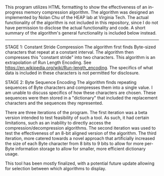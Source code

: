 This program utilizes HTML formatting to show the effectiveness of an in-progress memory compression algorithm.
The algorithm was designed an implemented by Nolan Chu of the HEAP lab at Virginia Tech.
The actual functionality of the algorithm is not included in this repository, since I do not have permission to disclose the actual functionality and code.
A short summary of the algorithm's general functionality is included below instead.

*****
STAGE 1: Constant Stride Compression
The algorithm first finds Byte-sized characters that repeat at a constant interval. The algorithm then compresses this "constant stride" into two characters.
This algorithm is an extrapolation of Run Length Encoding. See https://en.wikipedia.org/wiki/Run-length_encoding.
The specifics of what data is included in these characters is not permitted for disclosure.

STAGE 2: Byte Sequence Encoding
The algorithm finds repeating sequences of Byte characters and compresses them into a single value. I am unable to discuss specifics of how these characters are chosen.
These sequences were then stored in a "dictionary" that included the replacement characters and the sequences they represented.

There are three iterations of the program. The first iteration was a beta version intended to test feasibility of such a tool. As such, it had certain limitations,
such as an inability to directly access the compression/decompression algorithms. The second iteration was used to test the effectiveness of an 8-bit aligned
version of the algorithm. The third iteration, more catered towards a novel approach that artificially increased the size of each Byte character from 8 bits
to 9 bits to allow for more per-Byte information storage to allow for smaller, more efficient dictionary usage.

This tool has been mostly finalized, with a potential future update allowing for selection between which algorithms to display.
